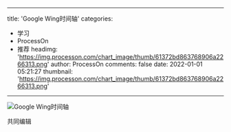 
---
title: 'Google Wing时间轴'
categories: 
 - 学习
 - ProcessOn
 - 推荐
headimg: 'https://img.processon.com/chart_image/thumb/61372bd863768906a2266313.png'
author: ProcessOn
comments: false
date: 2022-01-01 05:21:27
thumbnail: 'https://img.processon.com/chart_image/thumb/61372bd863768906a2266313.png'
---

<div>   
<img class="thumb" alt="Google Wing时间轴" src="https://img.processon.com/chart_image/thumb/61372bd863768906a2266313.png" referrerpolicy="no-referrer">
<p>共同编辑</p>  
</div>
            